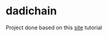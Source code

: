 # dadichain
Project done based on this [site](https://hackernoon.com/learn-blockchains-by-building-one-117428612f46) tutorial